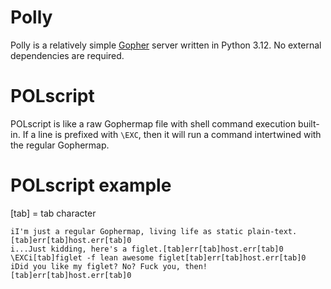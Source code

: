 # Polly
Polly is a relatively simple [Gopher](https://en.wikipedia.org/wiki/Gopher_(protocol)) server written in Python 3.12. No external dependencies are required.

# POLscript
POLscript is like a raw Gophermap file with shell command execution built-in. If a line is prefixed with `\EXC`, then it will run a command intertwined with the regular Gophermap.

# POLscript example
[tab] = tab character
```
iI'm just a regular Gophermap, living life as static plain-text.[tab]err[tab]host.err[tab]0
i...Just kidding, here's a figlet.[tab]err[tab]host.err[tab]0
\EXCi[tab]figlet -f lean awesome figlet[tab]err[tab]host.err[tab]0
iDid you like my figlet? No? Fuck you, then![tab]err[tab]host.err[tab]0
```
